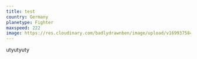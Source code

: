 ```yaml
---
title: test
country: Germany
planetype: Fighter
maxspeed: 222
image: https://res.cloudinary.com/badlydrawnben/image/upload/v1699375849/zxbklsysaphmni0or4hl.jpg
---
```

u﻿tyutyuty